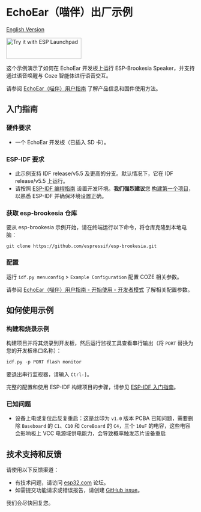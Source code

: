 # EchoEar（喵伴）出厂示例

[English Version](./README.md)

<a href="https://espressif.github.io/esp-launchpad/?flashConfigURL=https://espressif.github.io/esp-brookesia/launchpad.toml">
    <img alt="Try it with ESP Launchpad" src="https://espressif.github.io/esp-launchpad/assets/try_with_launchpad.png" width="200" height="56">
</a>

这个示例演示了如何在 EchoEar 开发板上运行 ESP-Brookesia Speaker，并支持通过语音唤醒与 Coze 智能体进行语音交互。

请参阅 [EchoEar（喵伴）用户指南](https://espressif.craft.me/1gOl65rON8G8FK) 了解产品信息和固件使用方法。

## 入门指南

### 硬件要求

* 一个 EchoEar 开发板（已插入 SD 卡）。

### ESP-IDF 要求

- 此示例支持 IDF release/v5.5 及更高的分支。默认情况下，它在 IDF release/v5.5 上运行。
- 请按照 [ESP-IDF 编程指南](https://docs.espressif.com/projects/esp-idf/zh_CN/latest/esp32/get-started/index.html) 设置开发环境。**我们强烈建议**您 [构建第一个项目](https://docs.espressif.com/projects/esp-idf/zh_CN/latest/esp32/get-started/index.html#build-your-first-project)，以熟悉 ESP-IDF 并确保环境设置正确。

### 获取 esp-brookesia 仓库

要从 esp-brookesia 示例开始，请在终端运行以下命令，将仓库克隆到本地电脑：

```
git clone https://github.com/espressif/esp-brookesia.git
```

### 配置

运行 `idf.py menuconfig` > `Example Configuration` 配置 COZE 相关参数。

请参阅 [EchoEar（喵伴）用户指南 - 开始使用 - 开发者模式](https://espressif.craft.me/1gOl65rON8G8FK) 了解相关配置参数。

## 如何使用示例

### 构建和烧录示例

构建项目并将其烧录到开发板，然后运行监视工具查看串行输出（将 `PORT` 替换为您的开发板串口名称）：

```c
idf.py -p PORT flash monitor
```

要退出串行监视器，请输入 ``Ctrl-]``。

完整的配置和使用 ESP-IDF 构建项目的步骤，请参见 [ESP-IDF 入门指南](https://docs.espressif.com/projects/esp-idf/zh_CN/latest/get-started/index.html)。

### 已知问题

- 设备上电或复位后反复重启：这是丝印为 `v1.0` 版本 PCBA 已知问题，需要删除 `Baseboard` 的 `C1`、`C10` 和 `CoreBoard` 的 `C4`，三个 `10uF` 的电容，这些电容会影响板上 VCC 电源域供电能力，会导致概率触发芯片设备重启

## 技术支持和反馈

请使用以下反馈渠道：

- 有技术问题，请访问 [esp32.com](https://esp32.com/viewforum.php?f=35) 论坛。
- 如需提交功能请求或错误报告，请创建 [GitHub issue](https://github.com/espressif/esp-brookesia/issues)。

我们会尽快回复您。
